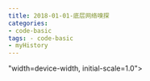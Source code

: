 ```yaml
---
title: 2018-01-01-底层网络嗅探
categories:
- code-basic
tags: - code-basic
- myHistory
---
```



"width=device-width, initial-scale=1.0">
    <title>底层网络嗅探</title>
    <style type="text/css" media="all">
      body {
        margin: 0;
        font-family: "Helvetica Neue", Helvetica, Arial, "Hiragino Sans GB", sans-serif;
        font-size: 14px;
        line-height: 20px;
        color: #777;
        background-color: white;
      }
      .container {
        width: 700px;
        margin-right: auto;
        margin-left: auto;
      }

      .post {
        font-family: Georgia, "Times New Roman", Times, "SimSun", serif;
        position: relative;
        padding: 70px;
        bottom: 0;
        overflow-y: auto;
        font-size: 16px;
        font-weight: normal;
        line-height: 25px;
        color: #515151;
      }

      .post h1{
        font-size: 50px;
        font-weight: 500;
        line-height: 60px;
        margin-bottom: 40px;
        color: inherit;
      }

      .post p {
        margin: 0 0 35px 0;
      }

      .post img {
        border: 1px solid #D9D9D9;
      }

      .post a {
        color: #28A1C5;
      }
    </style>
  </head>
  <body>
    <div class="container">
      <div class="post">
        <h1 class="title">底层网络嗅探</h1>
        <div class="show-content">
          <p>UDP主机发现工具：</p><p>原理，发送UDP数据包到一个端口，如果接受到一个ICMP响应，说明这个主机是开启的。</p><div class="image-package">
<img data-height="560" data-width="653" data-image-slug="6cd888280f2c7185" src="http://upload-images.jianshu.io/upload_images/2883590-6cd888280f2c7185.PNG?imageMogr2/auto-orient/strip%7CimageView2/2/w/1240" data-original-src="http://upload-images.jianshu.io/upload_images/2883590-6cd888280f2c7185.PNG?imageMogr2/auto-orient/strip"><br><div class="image-caption"></div>
</div><p>注意脚本中的host的IP设置。用管理员运行命令提示符，捕获并输出一个数据包</p><div class="image-package">
<img data-height="99" data-width="984" data-image-slug="b767897d2d24bfd2" src="http://upload-images.jianshu.io/upload_images/2883590-b767897d2d24bfd2.PNG?imageMogr2/auto-orient/strip%7CimageView2/2/w/1240" data-original-src="http://upload-images.jianshu.io/upload_images/2883590-b767897d2d24bfd2.PNG?imageMogr2/auto-orient/strip"><br><div class="image-caption"></div>
</div><p>试一试将IP设置为 非本机。结果出错如下图。<br></p><div class="image-package">
<img data-height="148" data-width="571" data-image-slug="2d6eb7928785eeeb" src="http://upload-images.jianshu.io/upload_images/2883590-2d6eb7928785eeeb.PNG?imageMogr2/auto-orient/strip%7CimageView2/2/w/1240" data-original-src="http://upload-images.jianshu.io/upload_images/2883590-2d6eb7928785eeeb.PNG?imageMogr2/auto-orient/strip"><br><div class="image-caption"></div>
</div><hr><p>只能嗅探一个数据包显然用处不大，下面添加一些功能，来捕获更多数据包，并解码它的内容。</p><div class="image-package">
<img data-height="733" data-width="629" data-image-slug="e86d3a54408bbdfd" src="http://upload-images.jianshu.io/upload_images/2883590-e86d3a54408bbdfd.PNG?imageMogr2/auto-orient/strip%7CimageView2/2/w/1240" data-original-src="http://upload-images.jianshu.io/upload_images/2883590-e86d3a54408bbdfd.PNG?imageMogr2/auto-orient/strip"><br><div class="image-caption"></div>
</div><p><br></p><div class="image-package">
<img data-height="581" data-width="904" data-image-slug="76047d92f5df70dc" src="http://upload-images.jianshu.io/upload_images/2883590-76047d92f5df70dc.PNG?imageMogr2/auto-orient/strip%7CimageView2/2/w/1240" data-original-src="http://upload-images.jianshu.io/upload_images/2883590-76047d92f5df70dc.PNG?imageMogr2/auto-orient/strip"><br><div class="image-caption"></div>
</div><p>运行该脚本。<br></p><div class="image-package">
<img data-height="278" data-width="727" data-image-slug="e8733e8180ba329a" src="http://upload-images.jianshu.io/upload_images/2883590-e8733e8180ba329a.PNG?imageMogr2/auto-orient/strip%7CimageView2/2/w/1240" data-original-src="http://upload-images.jianshu.io/upload_images/2883590-e8733e8180ba329a.PNG?imageMogr2/auto-orient/strip"><br><div class="image-caption"></div>
</div><p>在linux下，运行该脚本。</p><div class="image-package">
<img data-height="227" data-width="535" data-image-slug="34686e010f9d07b7" src="http://upload-images.jianshu.io/upload_images/2883590-34686e010f9d07b7.PNG?imageMogr2/auto-orient/strip%7CimageView2/2/w/1240" data-original-src="http://upload-images.jianshu.io/upload_images/2883590-34686e010f9d07b7.PNG?imageMogr2/auto-orient/strip"><br><div class="image-caption"></div>
</div><hr><p>解码ICMP（互联网控制报文协议）：ICMP的内容差异有时非常大，但是每个信息都包含的三个元素，类型，代码，校验和。类型和代码，告诉接受主机，到达的是什么类型的ICMP消息。</p><p>为了我们扫描器的目的，我们寻找类型和代码值等于3的数据包。这是目的地不可达的ICMP类型，代码值为3代表端口不可达。</p><div class="image-package">
<img data-height="266" data-width="493" data-image-slug="46cd10752df13aaf" src="http://upload-images.jianshu.io/upload_images/2883590-46cd10752df13aaf.PNG?imageMogr2/auto-orient/strip%7CimageView2/2/w/1240" data-original-src="http://upload-images.jianshu.io/upload_images/2883590-46cd10752df13aaf.PNG?imageMogr2/auto-orient/strip"><br><div class="image-caption">就像上面的IP结构一样，设置ICMP结构</div>
</div><div class="image-package">
<img data-height="329" data-width="779" data-image-slug="da5d82619e9eb3f4" src="http://upload-images.jianshu.io/upload_images/2883590-da5d82619e9eb3f4.PNG?imageMogr2/auto-orient/strip%7CimageView2/2/w/1240" data-original-src="http://upload-images.jianshu.io/upload_images/2883590-da5d82619e9eb3f4.PNG?imageMogr2/auto-orient/strip"><br><div class="image-caption"></div>
</div><div class="image-package">
<img data-height="407" data-width="642" data-image-slug="d3f6a68fbd7f6ad5" src="http://upload-images.jianshu.io/upload_images/2883590-d3f6a68fbd7f6ad5.PNG?imageMogr2/auto-orient/strip%7CimageView2/2/w/1240" data-original-src="http://upload-images.jianshu.io/upload_images/2883590-d3f6a68fbd7f6ad5.PNG?imageMogr2/auto-orient/strip"><br><div class="image-caption"></div>
</div><hr><p>接下来再上面的脚本，添加一个netaddr功能，做主机发现扫描的时候就可以覆盖整个子网。</p><p>https://code.google.com/archive/p/netaddr/downloads，下载第三方库netaddr</p><p>netaddr-0.7.4.win32.exe 双击运行安装。</p><div class="image-package">
<img data-height="486" data-width="572" data-image-slug="792609d9dad7a7e7" src="http://upload-images.jianshu.io/upload_images/2883590-792609d9dad7a7e7.PNG?imageMogr2/auto-orient/strip%7CimageView2/2/w/1240" data-original-src="http://upload-images.jianshu.io/upload_images/2883590-792609d9dad7a7e7.PNG?imageMogr2/auto-orient/strip"><br><div class="image-caption"></div>
</div><p><br></p><div class="image-package">
<img data-height="90" data-width="623" data-image-slug="5c0d794b06848e68" src="http://upload-images.jianshu.io/upload_images/2883590-5c0d794b06848e68.PNG?imageMogr2/auto-orient/strip%7CimageView2/2/w/1240" data-original-src="http://upload-images.jianshu.io/upload_images/2883590-5c0d794b06848e68.PNG?imageMogr2/auto-orient/strip"><br><div class="image-caption"><br></div>
</div><p><br></p><div class="image-package">
<img data-height="210" data-width="832" data-image-slug="fc9e77cfe5b7a7c5" src="http://upload-images.jianshu.io/upload_images/2883590-fc9e77cfe5b7a7c5.PNG?imageMogr2/auto-orient/strip%7CimageView2/2/w/1240" data-original-src="http://upload-images.jianshu.io/upload_images/2883590-fc9e77cfe5b7a7c5.PNG?imageMogr2/auto-orient/strip"><br><div class="image-caption"></div>
</div><p>然后运行该脚本。</p><div class="image-package">
<img data-height="463" data-width="649" data-image-slug="09b097d7e8791dfa" src="http://upload-images.jianshu.io/upload_images/2883590-09b097d7e8791dfa.png?imageMogr2/auto-orient/strip%7CimageView2/2/w/1240" data-original-src="http://upload-images.jianshu.io/upload_images/2883590-09b097d7e8791dfa.png?imageMogr2/auto-orient/strip"><br><div class="image-caption"></div>
</div><p>用nmap测试一下，nmap -sS ip</p><p>结果显示该ip seems down，怎么回事</p><p>再用nmap -sS -Pn ip <br></p><p>结果显示ip的所有端口都被过滤，怪不得第一次扫不出。看了脚本scanner.py准确率还不错。<br></p>
        </div>
      </div>
    </div>
  </body>
</html>

